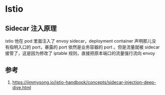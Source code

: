 # Istio

## Sidecar 注入原理

istio 他在 pod 里面注入了 envoy sidecar，deployment container 声明那儿没有指明入口的 port，暴露的 port 依然是业务容器的 port 。但是流量就被 sidecar 接管了，这是因为修改了 iptable 规则，直接把原本端口的流量强行流向 envoy

## 参考

1. https://jimmysong.io/istio-handbook/concepts/sidecar-injection-deep-dive.html
